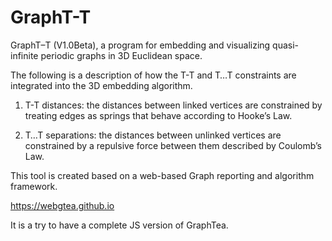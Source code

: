 # GraphT-T

GraphT–T (V1.0Beta), a program for embedding and visualizing quasi-
infinite periodic graphs in 3D Euclidean space.


The following is a description of how the T-T and T…T constraints are integrated into
the 3D embedding algorithm.

1. T-T distances: the distances between linked vertices are constrained by treating
edges as springs that behave according to Hooke’s Law.

2. T…T separations: the distances between unlinked vertices are constrained by a
repulsive force between them described by Coulomb’s Law.


This tool is created based on a web-based Graph reporting and algorithm framework.

https://webgtea.github.io

It is a try to have a complete JS version of GraphTea.
